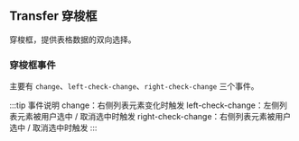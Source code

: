 <div class="demo-header">
<p class="overviewicon">
  <span class="wapi-ui-transfer"/>
</p>

## Transfer 穿梭框

<nova-uxlink widget-name="Transfer"></nova-uxlink>

穿梭框，提供表格数据的双向选择。
</div>

### 穿梭框事件

主要有 `change`、`left-check-change`、`right-check-change` 三个事件。

:::tip 事件说明
change：右侧列表元素变化时触发
left-check-change：左侧列表元素被用户选中 / 取消选中时触发
right-check-change：右侧列表元素被用户选中 / 取消选中时触发
:::

<nova-demo-view link="transfer/transfer-events.vue"></nova-demo-view>

<br>
